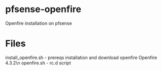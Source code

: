 # pfsense-openfire
Openfire installation on pfsense

# Files
install_openfire.sh - prereqs installation and download openfire Openfire 4.3.2\n
openfire.sh - rc.d script

